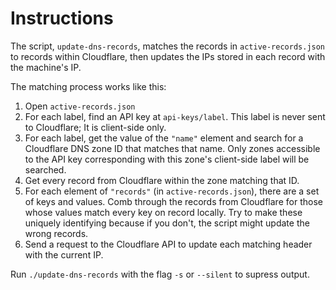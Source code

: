# Instructions
The script, `update-dns-records`, matches the records in `active-records.json`
to records within Cloudflare, then updates the IPs stored in each record with
the machine's IP.  

The matching process works like this:  

1. Open `active-records.json`  
2. For each label, find an API key at `api-keys/label`. This label is never sent
   to Cloudflare; It is client-side only.  
3. For each label, get the value of the `"name"` element and search for a
   Cloudflare DNS zone ID that matches that name. Only zones accessible to the
   API key corresponding with this zone's client-side label will be searched.  
4. Get every record from Cloudflare within the zone matching that ID.  
5. For each element of `"records"` (in `active-records.json`), there are a set
   of keys and values. Comb through the records from Cloudflare for those whose
   values match every key on record locally. Try to make these uniquely
   identifying because if you don't, the script might update the wrong records.  
6. Send a request to the Cloudflare API to update each matching header with the
   current IP.  

Run `./update-dns-records` with the flag `-s` or `--silent` to supress output.  
